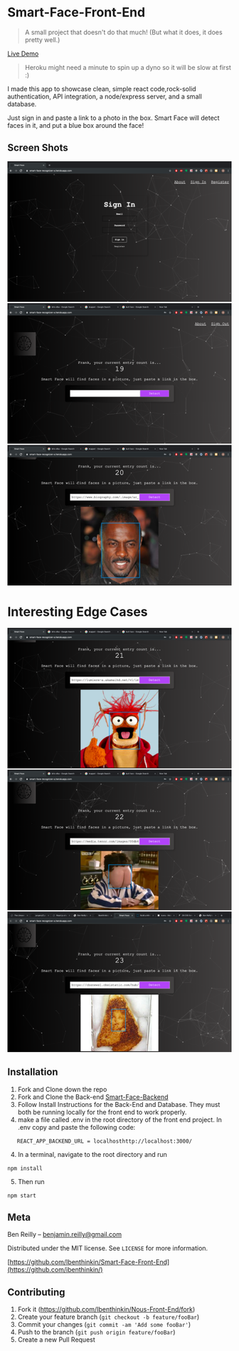 # Smart-Face-Front-End
> A small project that doesn't do that much!  (But what it does, it does pretty well.)

[Live Demo](https://smart-face-recognizer-a.herokuapp.com/)
>Heroku might need a minute to spin up a dyno so it will be slow at first :)

I made this app to showcase clean, simple react code,rock-solid authentication, API integration, a node/express server, and a small database.

Just sign in and paste a link to a photo in the box.  Smart Face will detect faces in it, and put a blue box around the face!  

## Screen Shots
![](./ScreenShots/signIn.png)
![](./ScreenShots/mainPage.png)
![](./ScreenShots/idris.png)

# Interesting Edge Cases
![](./ScreenShots/muppet.png)
![](./ScreenShots/buttFace.png)
![](./ScreenShots/virginMary.png)

## Installation

1. Fork and Clone down the repo
2. Fork and Clone the Back-end [Smart-Face-Backend](https://github.com/Ibenthinkin/Smart-Face-Back-End) 
3. Follow Install Instructions for the Back-End and Database.  They must both be running locally for the front end to work properly.
4. make a file called .env in the root directory of the front end project. In .env copy and paste the following code:

```  
   REACT_APP_BACKEND_URL = localhosthttp://localhost:3000/ 
```
4. In a terminal, navigate to the root directory and run 

```
npm install 
```

5. Then run 

```
npm start 
```

## Meta

Ben Reilly –  benjamin.reilly@gmail.com

Distributed under the MIT license. See ``LICENSE`` for more information.

[https://github.com/Ibenthinkin/Smart-Face-Front-End](https://github.com/ibenthinkin/)

## Contributing

1. Fork it (<https://github.com/Ibenthinkin/Nous-Front-End/fork>)
2. Create your feature branch (`git checkout -b feature/fooBar`)
3. Commit your changes (`git commit -am 'Add some fooBar'`)
4. Push to the branch (`git push origin feature/fooBar`)
5. Create a new Pull Request
